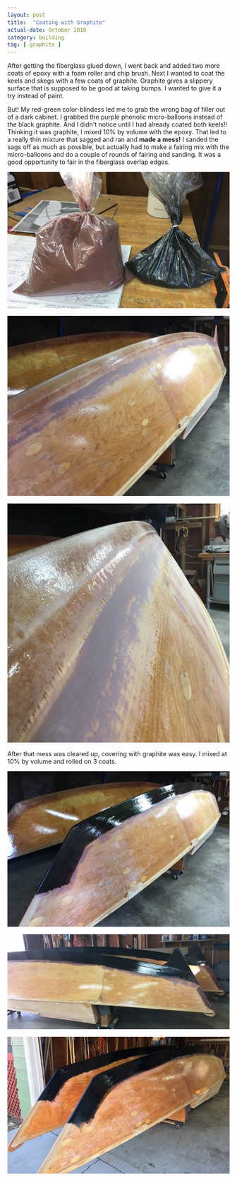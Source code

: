 ```yaml
---
layout: post
title:  "Coating with Graphite"
actual-date: October 2018
category: building
tag: [ graphite ]
---
```


After getting the fiberglass glued down, I went back and added two more coats of epoxy with a foam roller and chip brush. Next I wanted to coat the keels and skegs with a few coats of graphite. Graphite gives a slippery surface that is supposed to be good at taking bumps. I wanted to give it a try instead of paint.

But! My red-green color-blindess led me to grab the wrong bag of filler out of a dark cabinet. I grabbed the purple phenolic micro-balloons instead of the black graphite. And I didn't notice until I had already coated both keels!! Thinking it was graphite, I mixed 10% by volume with the epoxy. That led to a really thin mixture that sagged and ran and **made a mess!** I sanded the sags off as much as possible, but actually had to make a fairing mix with the micro-balloons and do a couple of rounds of fairing and sanding. It was a good opportunity to fair in the fiberglass overlap edges.

![Phenolic Micro-Balloons On the Left](/assets/images/graphite-1.jpg)

![Sags Sanded Out](/assets/images/graphite-2.jpg)

![More Filler Added for Fairing](/assets/images/graphite-3.jpg)

After that mess was cleared up, covering with graphite was easy. I mixed at 10% by volume and rolled on 3 coats.

![First Coat of Graphite](/assets/images/graphite-4.jpg)

![Graphite Done](/assets/images/graphite-5.jpg)

![Graphite Done](/assets/images/graphite-6.jpg)
